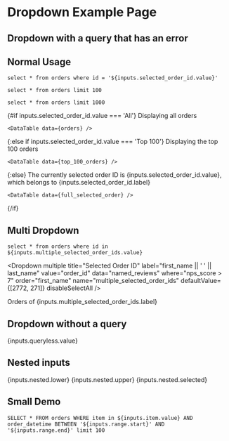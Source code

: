 # Dropdown Example Page

## Dropdown with a query that has an error

<Dropdown title="Dropdown with an Error" value="order_id" data="named_reviews" where="nps_score > 7 and their name is Bob" name="broken_selected_order_id">
    <DropdownOption value="All" />
    <DropdownOption value="Top 100" />
</Dropdown>

## Normal Usage

```full_selected_order
select * from orders where id = '${inputs.selected_order_id.value}'
```

```top_100_orders
select * from orders limit 100
```

```orders
select * from orders limit 1000
```


{#if inputs.selected_order_id.value === 'All'}
	Displaying all orders

	<DataTable data={orders} />
{:else if inputs.selected_order_id.value === 'Top 100'}
	Displaying the top 100 orders

	<DataTable data={top_100_orders} />
{:else}
	The currently selected order ID is {inputs.selected_order_id.value}, which belongs to {inputs.selected_order_id.label}

	<DataTable data={full_selected_order} />
{/if}

<Dropdown title="Selected Order ID" label="first_name || ' ' || last_name" value="order_id" data="named_reviews" where="nps_score > 7" order="first_name" name="selected_order_id">
    <DropdownOption value="All" />
    <DropdownOption value="Top 100" />
</Dropdown>

## Multi Dropdown

```selected_orders
select * from orders where id in ${inputs.multiple_selected_order_ids.value}
```

<Dropdown multiple title="Selected Order ID" label="first_name || ' ' || last_name" value="order_id" data="named_reviews" where="nps_score > 7" order="first_name" name="multiple_selected_order_ids" defaultValue={[2772, 271]} disableSelectAll />

Orders of {inputs.multiple_selected_order_ids.label}

<DataTable data={selected_orders} />

## Dropdown without a query

<Dropdown title=Queryless name=queryless>
	<DropdownOption value="Option number one" />
	<DropdownOption value="Option number two" />
	<DropdownOption valueLabel="Option number three" value="I'm different!" />
</Dropdown>

{inputs.queryless.value}

## Nested inputs

<CustomInput name="nested" />

{inputs.nested.lower} {inputs.nested.upper} {inputs.nested.selected}

## Small Demo

<Dropdown multiple title="Item" name="item" value="item" data="orders" noDefault />
<DateRange name="range" dates="order_datetime" data="orders" />

```selected_items
SELECT * FROM orders WHERE item in ${inputs.item.value} AND order_datetime BETWEEN '${inputs.range.start}' AND '${inputs.range.end}' limit 100
```

<DataTable data={selected_items} />
